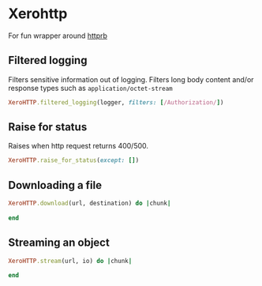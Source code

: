 # Xerohttp

For fun wrapper around [httprb](https://github.com/httprb/http/wiki)

## Filtered logging
Filters sensitive information out of logging. Filters long body content and/or response types such as
`application/octet-stream`
```ruby
XeroHTTP.filtered_logging(logger, filters: [/Authorization/])
```

## Raise for status
Raises when http request returns 400/500.
```ruby
XeroHTTP.raise_for_status(except: [])
```

## Downloading a file
```ruby
XeroHTTP.download(url, destination) do |chunk|
  
end
```

## Streaming an object
```ruby
XeroHTTP.stream(url, io) do |chunk|
  
end
```